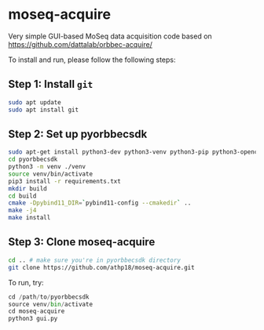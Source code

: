 # moseq-acquire
Very simple GUI-based MoSeq data acquisition code based on https://github.com/dattalab/orbbec-acquire/

To install and run, please follow the following steps:

## Step 1: Install `git`

```bash
sudo apt update
sudo apt install git
```

## Step 2: Set up pyorbbecsdk
```bash
sudo apt-get install python3-dev python3-venv python3-pip python3-opencv
cd pyorbbecsdk
python3 -m venv ./venv
source venv/bin/activate
pip3 install -r requirements.txt
mkdir build
cd build
cmake -Dpybind11_DIR=`pybind11-config --cmakedir` ..
make -j4
make install
```

## Step 3: Clone moseq-acquire
```bash
cd .. # make sure you're in pyorbbecsdk directory
git clone https://github.com/athp18/moseq-acquire.git
```

To run, try: 
```python
cd /path/to/pyorbbecsdk
source venv/bin/activate
cd moseq-acquire
python3 gui.py
```
